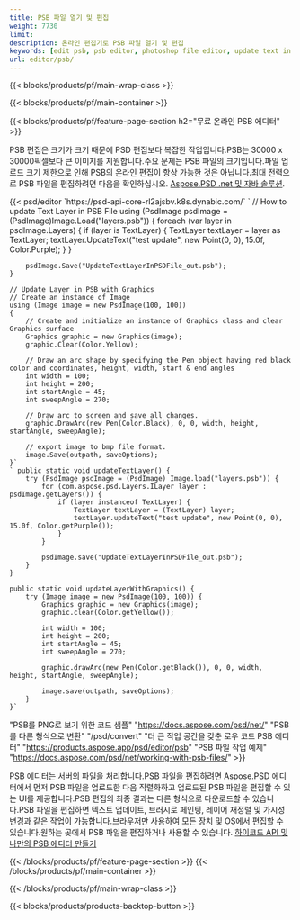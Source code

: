 ```yaml
---
title: PSB 파일 열기 및 편집
weight: 7730
limit: 
description: 온라인 편집기로 PSB 파일 열기 및 편집
keywords: [edit psb, psb editor, photoshop file editor, update text in psb, update psb, open psb, update text in psb]
url: editor/psb/
---
```


{{< blocks/products/pf/main-wrap-class >}}

{{< blocks/products/pf/main-container >}}

{{< blocks/products/pf/feature-page-section h2="무료 온라인 PSB 에디터" >}}
<p>PSB 편집은 크기가 크기 때문에 PSD 편집보다 복잡한 작업입니다.PSB는 30000 x 30000픽셀보다 큰 이미지를 지원합니다.주요 문제는 PSB 파일의 크기입니다.파일 업로드 크기 제한으로 인해 PSB의 온라인 편집이 항상 가능한 것은 아닙니다.최대 전력으로 PSB 파일을 편집하려면 다음을 확인하십시오. <a href="/psd/{{< lang-code >}}">Aspose.PSD .net 및 자바 솔루션</a>. </p>
{{< psd/editor `https://psd-api-core-rl2ajsbv.k8s.dynabic.com/` 
`	// How to update Text Layer in PSB File
	using (PsdImage psdImage = (PsdImage)Image.Load("layers.psb"))
  	{
		foreach (var layer in psdImage.Layers)
		{
			if (layer is TextLayer)
			{
				TextLayer textLayer = layer as TextLayer;
				textLayer.UpdateText("test update", new Point(0, 0), 15.0f, Color.Purple);
			}
		}

		psdImage.Save("UpdateTextLayerInPSDFile_out.psb");
	}
	
	// Update Layer in PSB with Graphics
	// Create an instance of Image
	using (Image image = new PsdImage(100, 100))
	{
		// Create and initialize an instance of Graphics class and clear Graphics surface
		Graphics graphic = new Graphics(image);
		graphic.Clear(Color.Yellow);

		// Draw an arc shape by specifying the Pen object having red black color and coordinates, height, width, start & end angles                 
		int width = 100;
		int height = 200;
		int startAngle = 45;
		int sweepAngle = 270;

		// Draw arc to screen and save all changes.
		graphic.DrawArc(new Pen(Color.Black), 0, 0, width, height, startAngle, sweepAngle);

		// export image to bmp file format.
		image.Save(outpath, saveOptions);
	}` 
	` public static void updateTextLayer() {
        try (PsdImage psdImage = (PsdImage) Image.load("layers.psb")) {
            for (com.aspose.psd.Layers.ILayer layer : psdImage.getLayers()) {
                if (layer instanceof TextLayer) {
                    TextLayer textLayer = (TextLayer) layer;
                    textLayer.updateText("test update", new Point(0, 0), 15.0f, Color.getPurple());
                }
            }

            psdImage.save("UpdateTextLayerInPSDFile_out.psb");
        }
    }

    public static void updateLayerWithGraphics() {
        try (Image image = new PsdImage(100, 100)) {
            Graphics graphic = new Graphics(image);
            graphic.clear(Color.getYellow());

            int width = 100;
            int height = 200;
            int startAngle = 45;
            int sweepAngle = 270;

            graphic.drawArc(new Pen(Color.getBlack()), 0, 0, width, height, startAngle, sweepAngle);

            image.save(outpath, saveOptions);
        }
    }` 
"PSB를 PNG로 보기 위한 코드 샘플"  "https://docs.aspose.com/psd/net/" 
"PSB를 다른 형식으로 변환"  "/psd/convert" 
"더 큰 작업 공간을 갖춘 로우 코드 PSB 에디터" "https://products.aspose.app/psd/editor/psb" 
"PSB 파일 작업 예제" "https://docs.aspose.com/psd/net/working-with-psb-files/" >}}
<p>PSB 에디터는 서버의 파일을 처리합니다.PSB 파일을 편집하려면 Aspose.PSD 에디터에서 먼저 PSB 파일을 업로드한 다음 직렬화하고 업로드된 PSB 파일을 편집할 수 있는 UI를 제공합니다.PSB 편집의 최종 결과는 다른 형식으로 다운로드할 수 있습니다.PSB 파일을 편집하면 텍스트 업데이트, 브러시로 페인팅, 레이어 재정렬 및 가시성 변경과 같은 작업이 가능합니다.브라우저만 사용하여 모든 장치 및 OS에서 편집할 수 있습니다.원하는 곳에서 PSB 파일을 편집하거나 사용할 수 있습니다. <a href="https://docs.aspose.com/psd/net/working-with-psb-files/">하이코드 API 및 나만의 PSB 에디터 만들기</a></p>

{{< /blocks/products/pf/feature-page-section >}}
{{< /blocks/products/pf/main-container >}}


{{< /blocks/products/pf/main-wrap-class >}}

{{< blocks/products/products-backtop-button >}}

